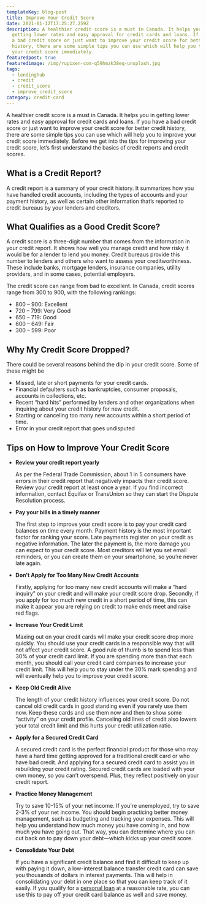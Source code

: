 ```yaml
---
templateKey: blog-post
title: Improve Your Credit Score
date: 2021-01-12T17:25:27.259Z
description: A healthier credit score is a must in Canada. It helps you in
  getting lower rates and easy approval for credit cards and loans. If you have
  a bad credit score or just want to improve your credit score for better credit
  history, there are some simple tips you can use which will help you to improve
  your credit score immediately.
featuredpost: true
featuredimage: /img/rupixen-com-q59hmzk38eq-unsplash.jpg
tags:
  - lendinghub
  - credit
  - credit_score
  - improve_credit_score
category: credit-card
---
```

A healthier credit score is a must in Canada. It helps you in getting lower rates and easy approval for credit cards and loans. If you have a bad credit score or just want to improve your credit score for better credit history, there are some simple tips you can use which will help you to improve your credit score immediately. Before we get into the tips for improving your credit score, let’s first understand the basics of credit reports and credit scores.

## **What is a Credit Report?**

A credit report is a summary of your credit history. It summarizes how you have handled credit accounts, including the types of accounts and your payment history, as well as certain other information that’s reported to credit bureaus by your lenders and creditors.

## **What Qualifies as a Good Credit Score?**

A credit score is a three-digit number that comes from the information in your credit report. It shows how well you manage credit and how risky it would be for a lender to lend you money. Credit bureaus provide this number to lenders and others who want to assess your creditworthiness. These include banks, mortgage lenders, insurance companies, utility providers, and in some cases, potential employers.

The credit score can range from bad to excellent. In Canada, credit scores range from 300 to 900, with the following rankings:

* 800 – 900: Excellent
* 720 – 799: Very Good
* 650 – 719: Good
* 600 – 649: Fair
* 300 – 599: Poor

## **Why My Credit Score Dropped?**

There could be several reasons behind the dip in your credit score. Some of these might be

* Missed, late or short payments for your credit cards.
* Financial defaulters such as bankruptcies, consumer proposals, accounts in collections, etc.
* Recent “hard hits” performed by lenders and other organizations when inquiring about your credit history for new credit.
* Starting or canceling too many new accounts within a short period of time.
* Error in your credit report that goes undisputed

## **Tips on How to Improve Your Credit Score**

* **Review your credit report yearly**

  As per the Federal Trade Commission, about 1 in 5 consumers have errors in their credit report that negatively impacts their credit score. Review your credit report at least once a year. If you find incorrect information, contact Equifax or [](https://www.transunion.ca/assistance/credit-report-disputes)TransUnion so they can start the Dispute Resolution process.
* **Pay your bills in a timely manner**

  The first step to improve your credit score is to pay your credit card balances on time every month. Payment history is the most important factor for ranking your score. Late payments register on your credit as negative information. The later the payment is, the more damage you can expect to your credit score. Most creditors will let you set email reminders, or you can create them on your smartphone, so you’re never late again.
* **Don’t Apply for Too Many New Credit Accounts**

  Firstly, applying for too many new credit accounts will make a “hard inquiry” on your credit and will make your credit score drop. Secondly, if you apply for too much new credit in a short period of time, this can make it appear you are relying on credit to make ends meet and raise red flags.
* **Increase Your Credit Limit**

  Maxing out on your credit cards will make your credit score drop more quickly. You should use your credit cards in a responsible way that will not affect your credit score. A good rule of thumb is to spend less than 30% of your credit card limit. If you are spending more than that each month, you should call your credit card companies to increase your credit limit. This will help you to stay under the 30% mark spending and will eventually help you to improve your credit score.
* **Keep Old Credit Alive**

  The length of your credit history influences your credit score. Do not cancel old credit cards in good standing even if you rarely use them now. Keep these cards and use them now and then to show some “activity” on your credit profile. Canceling old lines of credit also lowers your total credit limit and this hurts your credit utilization ratio.
* **Apply for a Secured Credit Card**

  A secured credit card is the perfect financial product for those who may have a hard time getting approved for a traditional credit card or who have bad credit. And applying for a secured credit card to assist you in rebuilding your credit rating. Secured credit cards are loaded with your own money, so you can’t overspend. Plus, they reflect positively on your credit report.
* **Practice Money Management**

  Try to save 10-15% of your net income. If you're unemployed, try to save 2-3% of your net income. You should begin practicing better money management, such as budgeting and tracking your expenses. This will help you understand how much money you have coming in, and how much you have going out. That way, you can determine where you can cut back on to pay down your debt—which kicks up your credit score.
* **Consolidate Your Debt**

  If you have a significant credit balance and find it difficult to keep up with paying it down, a low-interest balance transfer credit card can save you thousands of dollars in interest payments. This will help in consolidating your debt in one place so that you can keep track of it easily. If you qualify for a [personal loan](https://www.savvynewcanadians.com/personal-loans-interest-rates-canada/) at a reasonable rate, you can use this to pay off your credit card balance as well and save money.